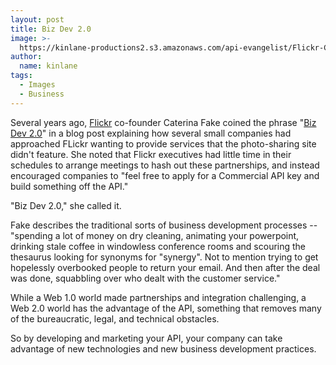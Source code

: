 ```yaml
---
layout: post
title: Biz Dev 2.0
image: >-
  https://kinlane-productions2.s3.amazonaws.com/api-evangelist/Flickr-Code-Screenshot.PNG
author:
  name: kinlane
tags:
  - Images
  - Business
---
```

Several years ago, [Flickr](http://www.flickr.com) co-founder Caterina Fake coined the phrase "[Biz Dev 2.0](http://caterina.net/archive/000996.html)" in a blog post explaining how several small companies had approached FLickr wanting to provide services that the photo-sharing site didn't feature. She noted that Flickr executives had little time in their schedules to arrange meetings to hash out these partnerships, and instead encouraged companies to "feel free to apply for a Commercial API key and build something off the API."

"Biz Dev 2.0," she called it.

Fake describes the traditional sorts of business development processes -- "spending a lot of money on dry cleaning, animating your powerpoint, drinking stale coffee in windowless conference rooms and scouring the thesaurus looking for synonyms for "synergy". Not to mention trying to get hopelessly overbooked people to return your email. And then after the deal was done, squabbling over who dealt with the customer service."

While a Web 1.0 world made partnerships and integration challenging, a Web 2.0 world has the advantage of the API, something that removes many of the bureaucratic, legal, and technical obstacles.

So by developing and marketing your API, your company can take advantage of new technologies and new business development practices.
